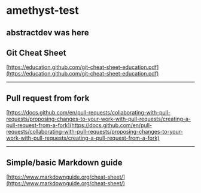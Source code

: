 # amethyst-test
abstractdev was here
---

## Git Cheat Sheet

[https://education.github.com/git-cheat-sheet-education.pdf](https://education.github.com/git-cheat-sheet-education.pdf)

---

## Pull request from fork

[https://docs.github.com/en/pull-requests/collaborating-with-pull-requests/proposing-changes-to-your-work-with-pull-requests/creating-a-pull-request-from-a-fork](https://docs.github.com/en/pull-requests/collaborating-with-pull-requests/proposing-changes-to-your-work-with-pull-requests/creating-a-pull-request-from-a-fork)

---

## Simple/basic Markdown guide

[https://www.markdownguide.org/cheat-sheet/](https://www.markdownguide.org/cheat-sheet/)
